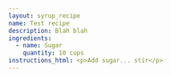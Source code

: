 ```yaml
---
layout: syrup_recipe
name: Test recipe
description: Blah blah
ingredients:
  - name: Sugar
    quantity: 10 cups
instructions_html: <p>Add sugar... stir</p>
---
```



